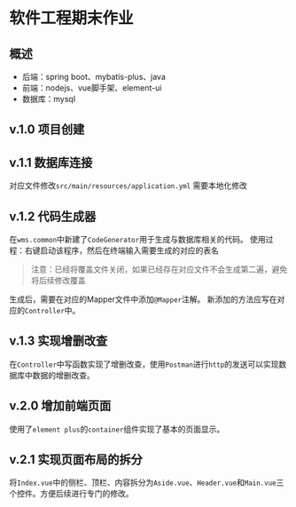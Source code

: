 # 软件工程期末作业

## 概述

+ 后端：spring boot、mybatis-plus、java
+ 前端：nodejs、vue脚手架、element-ui
+ 数据库：mysql

## v.1.0 项目创建

## v.1.1 数据库连接

对应文件修改`src/main/resources/application.yml`
需要本地化修改

## v.1.2 代码生成器

在`wms.common`中新建了`CodeGenerator`用于生成与数据库相关的代码。
使用过程：右键启动该程序，然后在终端输入需要生成的对应的表名
> 注意：已经将覆盖文件关闭，如果已经存在对应文件不会生成第二遍，避免将后续修改覆盖

生成后，需要在对应的Mapper文件中添加`@Mapper`注解。
新添加的方法应写在对应的`Controller`中。

## v.1.3 实现增删改查

在`Controller`中写函数实现了增删改查，使用`Postman`进行`http`的发送可以实现数据库中数据的增删改查。

## v.2.0 增加前端页面

使用了`element plus`的`container`组件实现了基本的页面显示。

## v.2.1 实现页面布局的拆分

将`Index.vue`中的侧栏、顶栏、内容拆分为`Aside.vue`、`Header.vue`和`Main.vue`三个控件。方便后续进行专门的修改。
